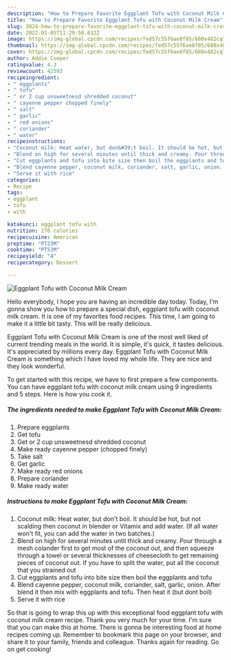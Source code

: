 ```yaml
---
description: "How to Prepare Favorite Eggplant Tofu with Coconut Milk Cream"
title: "How to Prepare Favorite Eggplant Tofu with Coconut Milk Cream"
slug: 3024-how-to-prepare-favorite-eggplant-tofu-with-coconut-milk-cream
date: 2022-01-05T11:29:50.632Z
image: https://img-global.cpcdn.com/recipes/fed57c55f6ae8f85/680x482cq70/eggplant-tofu-with-coconut-milk-cream-recipe-main-photo.jpg
thumbnail: https://img-global.cpcdn.com/recipes/fed57c55f6ae8f85/680x482cq70/eggplant-tofu-with-coconut-milk-cream-recipe-main-photo.jpg
cover: https://img-global.cpcdn.com/recipes/fed57c55f6ae8f85/680x482cq70/eggplant-tofu-with-coconut-milk-cream-recipe-main-photo.jpg
author: Addie Cooper
ratingvalue: 4.3
reviewcount: 42593
recipeingredient:
- " eggplants"
- " tofu"
- " or 2 cup unsweetnesd shredded coconut"
- " cayenne pepper chopped finely"
- " salt"
- " garlic"
- " red onions"
- " coriander"
- " water"
recipeinstructions:
- "Coconut milk: Heat water, but don&#39;t boil. It should be hot, but not scalding then coconut in blender or Vitamix and add water. (If all water won&#39;t fit, you can add the water in two batches.)"
- "Blend on high for several minutes until thick and creamy. Pour through a mesh colander first to get most of the coconut out, and then squeeze through a towel or several thicknesses of cheesecloth to get remaining pieces of coconut out. If you have to split the water, put all the coconut that you strained out"
- "Cut eggplants and tofu into bite size then boil the eggplants and tofu"
- "Blend cayenne pepper, coconut milk, coriander, salt, garlic, onion. After blend it then mix with eggplants and tofu. Then heat it (but dont boil)"
- "Serve it with rice"
categories:
- Recipe
tags:
- eggplant
- tofu
- with

katakunci: eggplant tofu with 
nutrition: 270 calories
recipecuisine: American
preptime: "PT23M"
cooktime: "PT53M"
recipeyield: "4"
recipecategory: Dessert

---
```



![Eggplant Tofu with Coconut Milk Cream](https://img-global.cpcdn.com/recipes/fed57c55f6ae8f85/680x482cq70/eggplant-tofu-with-coconut-milk-cream-recipe-main-photo.jpg)

Hello everybody, I hope you are having an incredible day today. Today, I'm gonna show you how to prepare a special dish, eggplant tofu with coconut milk cream. It is one of my favorites food recipes. This time, I am going to make it a little bit tasty. This will be really delicious.



Eggplant Tofu with Coconut Milk Cream is one of the most well liked of current trending meals in the world. It is simple, it's quick, it tastes delicious. It's appreciated by millions every day. Eggplant Tofu with Coconut Milk Cream is something which I have loved my whole life. They are nice and they look wonderful.


To get started with this recipe, we have to first prepare a few components. You can have eggplant tofu with coconut milk cream using 9 ingredients and 5 steps. Here is how you cook it.

<!--inarticleads1-->

##### The ingredients needed to make Eggplant Tofu with Coconut Milk Cream:

1. Prepare  eggplants
1. Get  tofu
1. Get  or 2 cup unsweetnesd shredded coconut
1. Make ready  cayenne pepper (chopped finely)
1. Take  salt
1. Get  garlic
1. Make ready  red onions
1. Prepare  coriander
1. Make ready  water




<!--inarticleads2-->

##### Instructions to make Eggplant Tofu with Coconut Milk Cream:

1. Coconut milk: Heat water, but don&#39;t boil. It should be hot, but not scalding then coconut in blender or Vitamix and add water. (If all water won&#39;t fit, you can add the water in two batches.)
1. Blend on high for several minutes until thick and creamy. Pour through a mesh colander first to get most of the coconut out, and then squeeze through a towel or several thicknesses of cheesecloth to get remaining pieces of coconut out. If you have to split the water, put all the coconut that you strained out
1. Cut eggplants and tofu into bite size then boil the eggplants and tofu
1. Blend cayenne pepper, coconut milk, coriander, salt, garlic, onion. After blend it then mix with eggplants and tofu. Then heat it (but dont boil)
1. Serve it with rice




So that is going to wrap this up with this exceptional food eggplant tofu with coconut milk cream recipe. Thank you very much for your time. I'm sure that you can make this at home. There is gonna be interesting food at home recipes coming up. Remember to bookmark this page on your browser, and share it to your family, friends and colleague. Thanks again for reading. Go on get cooking!
